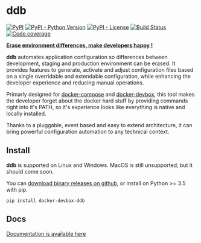 ddb
===

[![PyPI](https://img.shields.io/pypi/v/docker-devbox-ddb)](https://pypi.org/project/docker-devbox-ddb/)
[![PyPI - Python Version](https://img.shields.io/pypi/pyversions/docker-devbox-ddb)](https://pypi.org/project/docker-devbox-ddb/)
[![PyPI - License](https://img.shields.io/pypi/l/docker-devbox-ddb)](https://github.com/gfi-centre-ouest/docker-devbox-ddb/blob/develop/LICENSE)
[![Build Status](https://github.com/gfi-centre-ouest/docker-devbox-ddb/workflows/quality/badge.svg)](https://github.com/gfi-centre-ouest/docker-devbox-ddb/actions?query=workflow%3Aquality)
[![Code coverage](https://img.shields.io/coveralls/github/gfi-centre-ouest/docker-devbox-ddb)](https://coveralls.io/github/gfi-centre-ouest/docker-devbox-ddb)

**[Erase environment differences, make developers happy !](https://gfi-centre-ouest.github.io/docker-devbox-ddb)**

**ddb** automates application configuration so differences between development, staging and production environment can 
be erased. It provides features to generate, activate and adjust configuration files based on a single overridable and
extendable configuration, while enhancing the developer experience and reducing manual operations.

Primarly designed for [docker-compose](https://docs.docker.com/compose/) and [docker-devbox](https://github.com/gfi-centre-ouest/docker-devbox), 
this tool makes the developer forget about the docker hard stuff by providing commands right into it's PATH, so it's 
experience looks like everything is native and locally installed.

Thanks to a pluggable, event based and easy to extend architecture, it can bring powerful configuration automation to 
any technical context.

Install
-------

**ddb** is supported on Linux and Windows. MacOS is still unsupported, but it should come soon. 

You can [download binary releases on github](https://github.com/gfi-centre-ouest/docker-devbox-ddb/releases), or 
install on Python >= 3.5 with pip.

```
pip install docker-devbox-ddb
```

Docs
----

[Documentation is available here](https://gfi-centre-ouest.github.io/docker-devbox-ddb)
